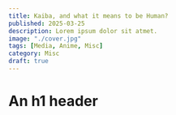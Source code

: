 ```yaml
---
title: Kaiba, and what it means to be Human?
published: 2025-03-25
description: Lorem ipsum dolor sit atmet.
image: "./cover.jpg"
tags: [Media, Anime, Misc]
category: Misc
draft: true
---
```


# An h1 header

